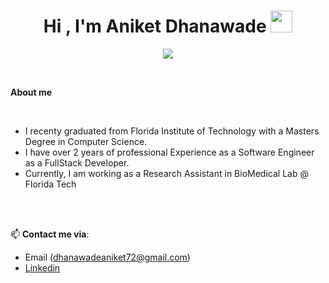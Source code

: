 
<h1 align="center"><b>Hi , I'm Aniket Dhanawade </b><img src="https://media.giphy.com/media/hvRJCLFzcasrR4ia7z/giphy.gif" width="35"></h1>

<p align="center">
  <a href="https://github.com/DenverCoder1/readme-typing-svg"><img src="https://readme-typing-svg.herokuapp.com?font=Time+New+Roman&color=cyan&size=25&center=true&vCenter=true&width=600&height=100&lines=Software+Engineer+&hearts;++;FullStack+Development,;Computer+Science,;Data+Science+/+Machine+Learning;Active+Learner/+Problem+Solver,;Love+to+learn+new+stuffs..<3"></a>
</p>
 
<br>



	
**About me**

<br>

- I recenty graduated from Florida Institute of Technology with a Masters Degree in Computer Science.
- I have over 2 years of professional Experience as a Software Engineer as a FullStack Developer.
- Currently, I am working as a Research Assistant in BioMedical Lab @ Florida Tech

<br><br>

📫 **Contact me via**:
- Email (dhanawadeaniket72@gmail.com)
- [Linkedin](https://www.linkedin.com/in/dhanawadeaniket/)
